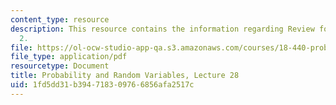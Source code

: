 ```yaml
---
content_type: resource
description: This resource contains the information regarding Review for Midterm Exam
  2.
file: https://ol-ocw-studio-app-qa.s3.amazonaws.com/courses/18-440-probability-and-random-variables-spring-2014/1fd5dd31b394718309766856afa2517c_MIT18_440S14_Lecture28.pdf
file_type: application/pdf
resourcetype: Document
title: Probability and Random Variables, Lecture 28
uid: 1fd5dd31-b394-7183-0976-6856afa2517c
---
```

